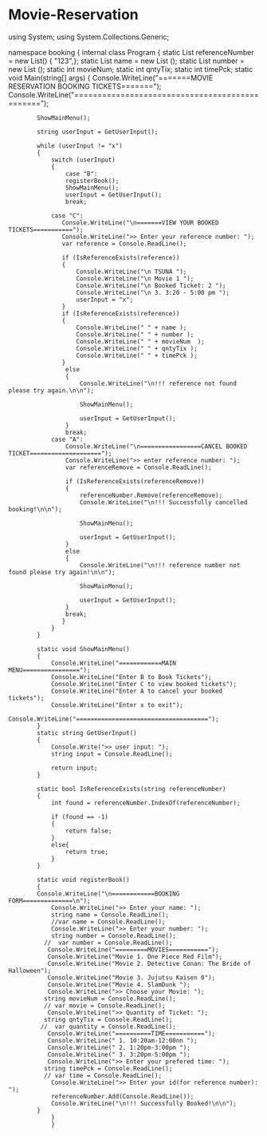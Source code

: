 # Movie-Reservation

using System;
using System.Collections.Generic;

namespace booking
{
    internal class Program
    {
        static List<string> referenceNumber = new List<string>() { "123",};
       static List <string> name = new List <string>();
		static List <int> number = new List <int> ();
		static int movieNum;
		static int qntyTix;
		static int timePck;
        static void Main(string[] args)
        {
            Console.WriteLine("=======MOVIE RESERVATION BOOKING TICKETS=======");
            Console.WriteLine("===============================================");
            
            ShowMainMenu();
            
            string userInput = GetUserInput();
            
            while (userInput != "x")
            {
                switch (userInput)
                {
                    case "B":
                    registerBook();
                    ShowMainMenu();
                    userInput = GetUserInput();
                    break;
                    
                case "C":
                   Console.WriteLine("\n=======VIEW YOUR BOOKED TICKETS===========");
                   Console.WriteLine(">> Enter your reference number: ");
                   var reference = Console.ReadLine();
                   
                   if (IsReferenceExists(reference))
                   {
                       Console.WriteLine("\n TSUNA ");
                       Console.WriteLine("\n Movie 1 ");
                       Console.WriteLine("\n Booked Ticket: 2 ");
                       Console.WriteLine("\n 3. 3:20 - 5:00 pm ");
                       userInput = "x";
                   }
                   if (IsReferenceExists(reference))
                   {
                       Console.WriteLine(" " + name );
                       Console.WriteLine(" " + number );
                       Console.WriteLine(" " + movieNum  );
                       Console.WriteLine(" " + qntyTix );
                       Console.WriteLine(" " + timePck );
                   }
                    else
                    {
                        Console.WriteLine("\n!!! reference not found please try again.\n\n");
                        
                        ShowMainMenu();
                        
                        userInput = GetUserInput();
                    }
                    break;
                case "A":
                    Console.WriteLine("\n=================CANCEL BOOKED TICKET====================");
                    Console.WriteLine(">> enter reference number: ");
                    var referenceRemove = Console.ReadLine();
                    
                    if (IsReferenceExists(referenceRemove))
                    {
                        referenceNumber.Remove(referenceRemove);
                        Console.WriteLine("\n!!! Successfully cancelled booking!\n\n");
                        
                        ShowMainMenu();
                        
                        userInput = GetUserInput();
                    }
                    else
                    {
                        Console.WriteLine("\n!!! reference number not found please try again!\n\n");
                        
                        ShowMainMenu();
                        
                        userInput = GetUserInput();
                    }
                    break;
                   }
                }
            }
            
            static void ShowMainMenu()
            {
                Console.WriteLine("============MAIN MENU================");
                Console.WriteLine("Enter B to Book Tickets");
                Console.WriteLine("Enter C to view booked tickets");
                Console.WriteLine("Enter A to cancel your booked tickets");
                Console.WriteLine("Enter x to exit");
                Console.WriteLine("=====================================");
            }
            static string GetUserInput()
            {
                Console.Write(">> user input: ");
                string input = Console.ReadLine();
                
                return input;
            }
            
            static bool IsReferenceExists(string referenceNumber)
            {
                int found = referenceNumber.IndexOf(referenceNumber);
                
                if (found == -1)
                {
                    return false;
                }
                else{
                    return true;
                }
            }
            
            static void registerBook()
            {
            Console.WriteLine("\n============BOOKING FORM==============\n");
                Console.WriteLine(">> Enter your name: ");
                string name = Console.ReadLine();
                //var name = Console.ReadLine();
                Console.WriteLine(">> Enter your number: ");
                string number = Console.ReadLine();
              //  var number = Console.ReadLine();
               Console.WriteLine("=========MOVIES===========");
               Console.WriteLine("Movie 1. One Piece Red Film");
               Console.WriteLine("Movie 2. Detective Conan: The Bride of Halloween");
               Console.WriteLine("Movie 3. Jujutsu Kaisen 0");
               Console.WriteLine("Movie 4. SlamDunk ");
               Console.WriteLine(">> Choose your Movie: ");
              string movieNum = Console.ReadLine();
              // var movie = Console.ReadLine();
               Console.WriteLine(">> Quantity of Ticket: ");
              string qntyTix = Console.ReadLine();
             //  var quantity = Console.ReadLine();
               Console.WriteLine("==========TIME===========");
               Console.WriteLine(" 1. 10:20am-12:00nn ");
               Console.WriteLine(" 2. 1:20pm-3:00pm ");
               Console.WriteLine(" 3. 3:20pm-5:00pm ");
               Console.WriteLine(">> Enter your prefered time: ");
              string timePck = Console.ReadLine();
              // var time = Console.ReadLine();
                Console.WriteLine(">> Enter your id(for reference number): ");
                referenceNumber.Add(Console.ReadLine());
                Console.WriteLine("\n!!! Successfully Booked!\n\n");
            }
                }
                }
